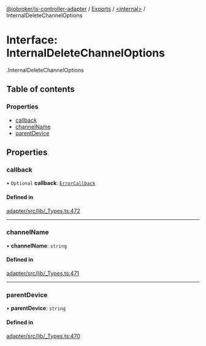 [@iobroker/js-controller-adapter](../README.md) / [Exports](../modules.md) / [<internal\>](../modules/internal_.md) / InternalDeleteChannelOptions

# Interface: InternalDeleteChannelOptions

[<internal>](../modules/internal_.md).InternalDeleteChannelOptions

## Table of contents

### Properties

- [callback](internal_.InternalDeleteChannelOptions.md#callback)
- [channelName](internal_.InternalDeleteChannelOptions.md#channelname)
- [parentDevice](internal_.InternalDeleteChannelOptions.md#parentdevice)

## Properties

### callback

• `Optional` **callback**: [`ErrorCallback`](../modules/internal_.md#errorcallback)

#### Defined in

[adapter/src/lib/_Types.ts:472](https://github.com/ioBroker/ioBroker.js-controller/blob/af5992c0/packages/adapter/src/lib/_Types.ts#L472)

___

### channelName

• **channelName**: `string`

#### Defined in

[adapter/src/lib/_Types.ts:471](https://github.com/ioBroker/ioBroker.js-controller/blob/af5992c0/packages/adapter/src/lib/_Types.ts#L471)

___

### parentDevice

• **parentDevice**: `string`

#### Defined in

[adapter/src/lib/_Types.ts:470](https://github.com/ioBroker/ioBroker.js-controller/blob/af5992c0/packages/adapter/src/lib/_Types.ts#L470)
